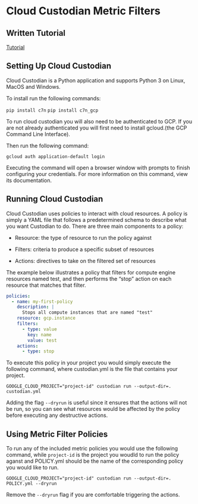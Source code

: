 # Cloud Custodian Metric Filters

## Written Tutorial

[Tutorial](https://engineering.premise.com/cleaning-up-your-google-cloud-environment-safety-guaranteed-2de51fb8620a)

## Setting Up Cloud Custodian 


Cloud Custodian is a Python application and supports Python 3 on Linux, MacOS and Windows.

To install run the following commands: 

`pip install c7n`
`pip install c7n_gcp`

To run cloud custodian you will also need to be authenticated to GCP. If you are not already authenticated you will first need to install gcloud.(the GCP Command Line Interface).

Then run the following command:

`gcloud auth application-default login`
 
Executing the command will open a browser window with prompts to finish configuring your credentials. For more information on this command, view its documentation.
 
## Running Cloud Custodian 

Cloud Custodian uses policies to interact with cloud resources. A policy is simply a YAML file that follows a predetermined schema to describe what you want Custodian to do.
There are three main components to a policy:

* Resource: the type of resource to run the policy against

* Filters: criteria to produce a specific subset of resources

* Actions: directives to take on the filtered set of resources

The example below illustrates a policy that filters for compute engine resources named test, and then performs the “stop” action on each resource that matches that filter.

```yaml
policies:
  - name: my-first-policy
    description: |
      Stops all compute instances that are named "test"
    resource: gcp.instance
    filters:
      - type: value
        key: name
        value: test
    actions:
      - type: stop
```
 
To execute this policy in your project you would simply execute the following command, where custodian.yml is the file that contains your project. 

`GOOGLE_CLOUD_PROJECT="project-id" custodian run --output-dir=. custodian.yml` 

Adding the flag `--dryrun` is useful since it ensures that the actions will not be run, so you can see what resources would be affected by the policy before executing any destructive actions.

## Using Metric Filter Policies

To run any of the included metric policies you would use the following command, while `project-id` is the project you woudld to run the policy aganst and POLICY.yml should be the name of the corresponding policy you would like to run. 

`GOOGLE_CLOUD_PROJECT="project-id" custodian run --output-dir=. POLICY.yml --dryrun` 

Remove the `--dryrun` flag if you are comfortable triggering the actions. 

